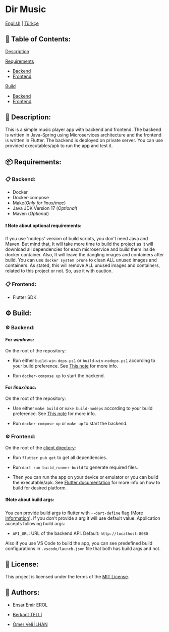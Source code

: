 # Dir Music

[English](./README.md) | [Türkçe](./README.tr.md)

## 📝 Table of Contents:

[Description](#📜-Description:)

[Requirements](#📦-Requirements:)

-   [Backend](#📋-Backend:)
-   [Frontend](#📋-Frontend:)

[Build](#⚙️-Build:)

-   [Backend](#⚙️-Backend:)
-   [Frontend](#⚙️-Frontend:)

## 📜 Description:

This is a simple music player app with backend and frontend. The backend is written in Java-Spring using Microservices architecture and the frontend is written in Flutter. The backend is deployed on private server. You can use provided executables/apk to run the app and test it.

## 📦 Requirements:

### 📋 Backend:

-   Docker
-   Docker-compose
-   Make(_Only for linux/mac_)
-   Java JDK Version 17 (_Optional_)
-   Maven (_Optional_)

#### ❗️ Note about optional requirements:

If you use 'nodeps' version of build scripts, you don't need Java and Maven. But mind that, It will take more time to build the project as it will download all dependencies for each microservice and build them inside docker container. Also, It will leave the dangling images and containers after build. You can use `docker system prune` to clean ALL unused images and containers. As stated, this will remove ALL unused images and containers, related to this project or not. So, use it with caution.

### 📋 Frontend:

-   Flutter SDK

## ⚙️ Build:

### ⚙️ Backend:

#### For _windows_:

On the root of the repository:

-   Run either `build-win-deps.ps1` or `build-win-nodeps.ps1` according to your build preference. See [This note](#❗️-note-about-optional-requirements) for more info.

-   Run `docker-compose up` to start the backend.

#### For _linux/mac_:

On the root of the repository:

-   Use either `make build` or `make build-nodeps` according to your build preference. See [This note](#❗️-note-about-optional-requirements) for more info.

-   Run `docker-compose up` or `make up` to start the backend.

### ⚙️ Frontend:

On the root of the [client directory](./clients/dir_music_client/):

-   Run `flutter pub get` to get all dependencies.

-   Run `dart run build_runner build` to generate required files.

-   Then you can run the app on your device or emulator or you can build the executable/apk. See [Flutter documentation](https://docs.flutter.dev/deployment/android) for more info on how to build for desired platform.

#### ❗️Note about build args:

You can provide build args to flutter with `--dart-define` flag ([More Information](https://dart.dev/guides/environment-declarations#flutter)). If you don't provide a arg it will use default value. Application accepts following build args:

-   `API_URL`: URL of the backend API. Default: `http://localhost:8080`

Also if you use VS Code to build the app, you can see predefined build configurations in `.vscode/launch.json` file that both has build args and not.

## 📝 License:

This project is licensed under the terms of the [MIT License](./LICENSE).

## 📜 Authors:

-   [Ensar Emir EROL](https://github.com/AlfaSquad)

-   [Berkant TELLİ](https://github.com/berkanttelli)

-   [Ömer Veli İLHAN](https://github.com/OmerVeliIlhan)
